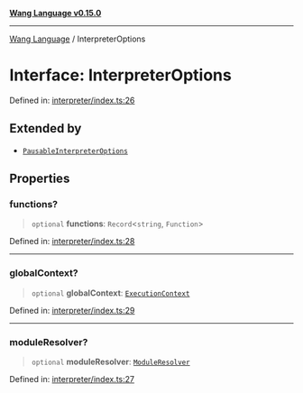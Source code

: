 [**Wang Language v0.15.0**](../README.md)

***

[Wang Language](../globals.md) / InterpreterOptions

# Interface: InterpreterOptions

Defined in: [interpreter/index.ts:26](https://github.com/artpar/wang/blob/be5e9375a9f33023cbd7982dd204f865161200fb/src/interpreter/index.ts#L26)

## Extended by

- [`PausableInterpreterOptions`](PausableInterpreterOptions.md)

## Properties

### functions?

> `optional` **functions**: `Record`\<`string`, `Function`\>

Defined in: [interpreter/index.ts:28](https://github.com/artpar/wang/blob/be5e9375a9f33023cbd7982dd204f865161200fb/src/interpreter/index.ts#L28)

***

### globalContext?

> `optional` **globalContext**: [`ExecutionContext`](ExecutionContext.md)

Defined in: [interpreter/index.ts:29](https://github.com/artpar/wang/blob/be5e9375a9f33023cbd7982dd204f865161200fb/src/interpreter/index.ts#L29)

***

### moduleResolver?

> `optional` **moduleResolver**: [`ModuleResolver`](../classes/ModuleResolver.md)

Defined in: [interpreter/index.ts:27](https://github.com/artpar/wang/blob/be5e9375a9f33023cbd7982dd204f865161200fb/src/interpreter/index.ts#L27)

